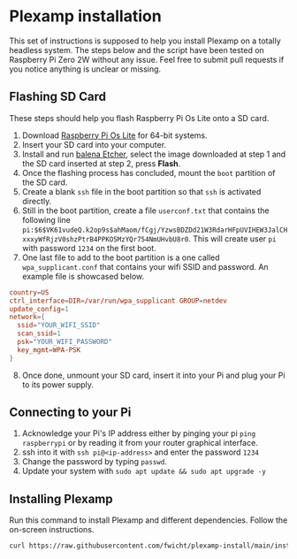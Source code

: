 # Plexamp installation 

This set of instructions is supposed to help you install Plexamp on a totally headless system. The steps below and the script have been tested on Raspberry Pi Zero 2W without any issue. Feel free to submit pull requests if you notice anything is unclear or missing.


## Flashing SD Card

These steps should help you flash Raspberry Pi Os Lite onto a SD card.

1. Download [Raspberry Pi Os Lite](https://www.raspberrypi.com/software/operating-systems/) for 64-bit systems.
2. Insert your SD card into your computer.
3. Install and run [balena Etcher](https://www.balena.io/etcher/), select the image downloaded at step 1 and the SD card inserted at step 2, press **Flash**.
4. Once the flashing process has concluded, mount the `boot` partition of the SD card.
5. Create a blank `ssh` file in the boot partition so that `ssh` is activated directly.
6. Still in the boot partition, create a file `userconf.txt` that contains the following line `pi:$6$VK61vudeQ.k2op9s$ahMaom/fCgj/YzwsBDZDd21W3RdarHFpUVIHEW3JalCHxxxyWfRjzV0shzPtrB4PPKO5MzYQr754NmUHvbU8r0`. This will create user `pi` with password `1234` on the first boot.
7. One last file to add to the boot partition is a one called `wpa_supplicant.conf` that contains your wifi SSID and password. An example file is showcased below.
```conf
country=US
ctrl_interface=DIR=/var/run/wpa_supplicant GROUP=netdev
update_config=1
network={
  ssid="YOUR_WIFI_SSID"
  scan_ssid=1
  psk="YOUR_WIFI_PASSWORD"
  key_mgmt=WPA-PSK
}
```
8. Once done, unmount your SD card, insert it into your Pi and plug your Pi to its power supply.


## Connecting to your Pi

1. Acknowledge your Pi's IP address either by pinging your pi `ping raspberrypi` or by reading it from your router graphical interface.
2. ssh into it with `ssh pi@<ip-address>` and enter the password `1234`
3. Change the password by typing `passwd`.
4. Update your system with `sudo apt update && sudo apt upgrade -y`

## Installing Plexamp

Run this command to install Plexamp and different dependencies. Follow the on-screen instructions.

```bash
curl https://raw.githubusercontent.com/fwicht/plexamp-install/main/install.sh | bash 
```
